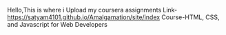 Hello,This is where i Upload my coursera assignments
Link-https://satyam4101.github.io/Amalgamation/site/index
Course-HTML, CSS, and Javascript for Web Developers
